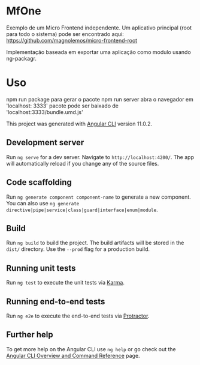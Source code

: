 # MfOne

Exemplo de um Micro Frontend independente. Um aplicativo principal (root para todo o sistema) pode ser encontrado aqui: https://github.com/magnolemos/micro-frontend-root

Implementação baseada em exportar uma aplicação como modulo usando ng-packagr.



# Uso
npm run package para gerar o pacote
npm run server
abra o navegador em 'localhost: 3333'
pacote pode ser baixado de 'localhost:3333/bundle.umd.js'

This project was generated with [Angular CLI](https://github.com/angular/angular-cli) version 11.0.2.

## Development server

Run `ng serve` for a dev server. Navigate to `http://localhost:4200/`. The app will automatically reload if you change any of the source files.

## Code scaffolding

Run `ng generate component component-name` to generate a new component. You can also use `ng generate directive|pipe|service|class|guard|interface|enum|module`.

## Build

Run `ng build` to build the project. The build artifacts will be stored in the `dist/` directory. Use the `--prod` flag for a production build.

## Running unit tests

Run `ng test` to execute the unit tests via [Karma](https://karma-runner.github.io).

## Running end-to-end tests

Run `ng e2e` to execute the end-to-end tests via [Protractor](http://www.protractortest.org/).

## Further help

To get more help on the Angular CLI use `ng help` or go check out the [Angular CLI Overview and Command Reference](https://angular.io/cli) page.

